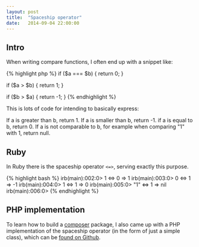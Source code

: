 ```yaml
---
layout: post
title:  "Spaceship operator"
date:   2014-09-04 22:00:00
---
```

## Intro

When writing compare functions, I often end up with a snippet like:

{% highlight php %}
if ($a === $b) {
    return 0;
}

if ($a > $b) {
    return 1;
}

if ($b > $a) {
    return -1;
}
{% endhighlight %}

This is lots of code for intending to basically express:

If a is greater than b, return 1.
If a is smaller than b, return -1.
if a is equal to b, return 0.
If a is not comparable to b, for example when comparing "1" with 1, return null.

## Ruby
In Ruby there is the spaceship operator ```<=>```, serving exactly this purpose.

{% highlight bash %}
irb(main):002:0> 1 <=> 0
=> 1
irb(main):003:0> 0 <=> 1
=> -1
irb(main):004:0> 1 <=> 1
=> 0
irb(main):005:0> "1" <=> 1
=> nil
irb(main):006:0>
{% endhighlight %}

## PHP implementation
To learn how to build a [composer](https://getcomposer.org) package, I also came up with a PHP implementation of the spaceship operator (in the form of just a simple class), which can be [found on Github](https://github.com/robin-drexler/spaceship-php).
